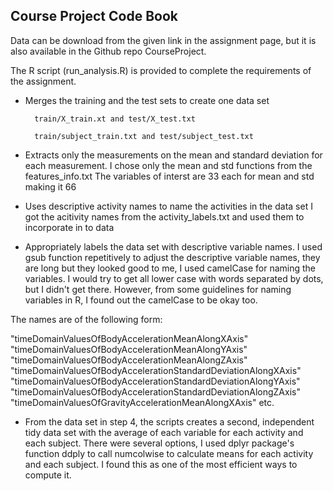 ## Course Project Code Book


Data can be download from the given link in the assignment page, but it is also available in the Github repo CourseProject.

The R script (run_analysis.R) is provided to complete the requirements of the assignment.


* Merges the training and the test sets to create one data set
        
        train/X_train.xt and test/X_test.txt
        
        train/subject_train.txt and test/subject_test.txt

* Extracts only the measurements on the mean and standard deviation for each measurement.
        I chose only the mean and std functions from the features_info.txt
        The variables of interst are 33 each for mean and std making it 66

* Uses descriptive activity names to name the activities in the data set
        I got the acitivity names from the activity_labels.txt and used them to incorporate in to data
        

* Appropriately labels the data set with descriptive variable names.
        I used gsub function repetitively to adjust the descriptive variable names, they are long but they looked good to me,
I used camelCase for naming the variables. I would try to get all lower case with words separated by dots, but I didn't get there. However, from some guidelines for naming variables in R, I found out the camelCase to be okay too.

The names are of the following form:

"timeDomainValuesOfBodyAccelerationMeanAlongXAxis"
"timeDomainValuesOfBodyAccelerationMeanAlongYAxis"
"timeDomainValuesOfBodyAccelerationMeanAlongZAxis"
"timeDomainValuesOfBodyAccelerationStandardDeviationAlongXAxis"
"timeDomainValuesOfBodyAccelerationStandardDeviationAlongYAxis"
"timeDomainValuesOfBodyAccelerationStandardDeviationAlongZAxis" 
"timeDomainValuesOfGravityAccelerationMeanAlongXAxis"
etc.


* From the data set in step 4, the scripts creates a second, independent tidy data set with the average of each variable for each activity and each subject. There were several options, I used dplyr package's function ddply to call numcolwise to calculate means for each activity and each subject. I found this as one of the most efficient ways to compute it.
